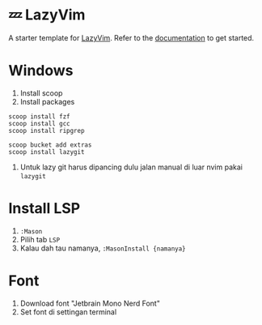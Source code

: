 # 💤 LazyVim

A starter template for [LazyVim](https://github.com/LazyVim/LazyVim).
Refer to the [documentation](https://lazyvim.github.io/installation) to get started.

# Windows

1. Install scoop
1. Install packages

```
scoop install fzf
scoop install gcc
scoop install ripgrep

scoop bucket add extras
scoop install lazygit
```

1. Untuk lazy git harus dipancing dulu jalan manual di luar nvim pakai `lazygit`

# Install  LSP

1. `:Mason`
1. Pilih tab `LSP`
1. Kalau dah tau namanya, `:MasonInstall {namanya}`

# Font

1. Download font "Jetbrain Mono Nerd Font"
1. Set font di settingan terminal
